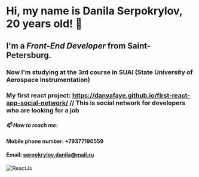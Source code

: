 # Hi, my name is **Danila Serpokrylov, 20 years old**! 👋
## I'm a *Front-End Developer* from Saint-Petersburg.
### Now I'm studying at the 3rd course in SUAI (State University of Aerospace Instrumentation)
### My first react project: https://danyafaye.github.io/first-react-app-social-network/ // This is social network for developers who are looking for a job 
#### *📫 How to reach me*: 
#### Mobile phone number: +79377190559
#### Email: serpokrylov.danila@mail.ru
![ReactJs](https://img.shields.io/badge/-REACTJS-090909?style=for-the-badge&logo=React)

<!--
**danyafaye/danyafaye** is a ✨ _special_ ✨ repository because its `README.md` (this file) appears on your GitHub profile.

Here are some ideas to get you started:

- 🔭 I’m currently working on ...
- 🌱 I’m currently learning ...
- 👯 I’m looking to collaborate on ...
- 🤔 I’m looking for help with ...
- 💬 Ask me about ...
- 📫 How to reach me: ...
- 😄 Pronouns: ...
- ⚡ Fun fact: ...
-->
